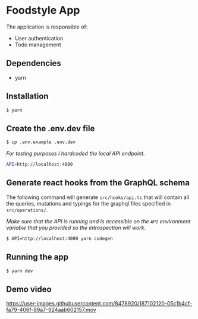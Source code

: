 # Foodstyle App

The application is responsible of:

- User authentication
- Todo management

## Dependencies

- yarn

## Installation

```bash
$ yarn
```

## Create the .env.dev file

```bash
$ cp .env.example .env.dev
```

_For testing purposes I hardcoded the local API endpoint._

```bash
API=http://localhost:4000
```

## Generate react hooks from the GraphQL schema

The following command will generate `src/hooks/api.ts` that will contain all the queries, mutations and typings for the graphql files specified in `src/operations/`.

_Make sure that the API is running and is accessible on the `API` environment variable that you provided so the introspection will work._

```bash
$ API=http://localhost:4000 yarn codegen
```

## Running the app

```bash
$ yarn dev
```

## Demo video

https://user-images.githubusercontent.com/8478920/187102120-05c1b4cf-fa79-406f-89a7-924aab602157.mov
